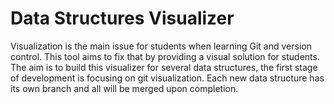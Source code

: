 # Data Structures Visualizer

Visualization is the main issue for students when learning Git and version control. This tool aims to fix that by providing a visual solution for students. The aim is to build this visualizer for several data structures, the first stage of development is focusing on git visualization. Each new data structure has its own branch and all will be merged upon completion.
